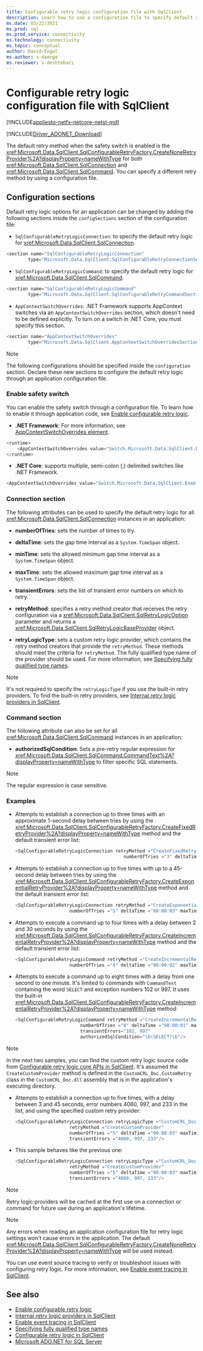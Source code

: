 ```yaml
---
title: Configurable retry logic configuration file with SqlClient
description: Learn how to use a configuration file to specify default retry logic providers and customize retry logic options in Microsoft.Data.SqlClient.
ms.date: 03/22/2021
ms.prod: sql
ms.prod_service: connectivity
ms.technology: connectivity
ms.topic: conceptual
author: David-Engel
ms.author: v-daenge
ms.reviewer: v-deshtehari
---
```

# Configurable retry logic configuration file with SqlClient

[!INCLUDE[appliesto-netfx-netcore-netst-md](../../includes/appliesto-netfx-netcore-netst-md.md)]

[!INCLUDE[Driver_ADONET_Download](../../includes/driver_adonet_download.md)]

The default retry method when the safety switch is enabled is the <xref:Microsoft.Data.SqlClient.SqlConfigurableRetryFactory.CreateNoneRetryProvider%2A?displayProperty=nameWithType> for both <xref:Microsoft.Data.SqlClient.SqlConnection> and <xref:Microsoft.Data.SqlClient.SqlCommand>. You can specify a different retry method by using a configuration file.

## Configuration sections

Default retry logic options for an application can be changed by adding the following sections inside the `configSections` section of the configuration file:

- `SqlConfigurableRetryLogicConnection`: to specify the default retry logic for <xref:Microsoft.Data.SqlClient.SqlConnection>.

```csharp
<section name="SqlConfigurableRetryLogicConnection"
        type="Microsoft.Data.SqlClient.SqlConfigurableRetryConnectionSection, Microsoft.Data.SqlClient"/>
```

- `SqlConfigurableRetryLogicCommand`: to specify the default retry logic for <xref:Microsoft.Data.SqlClient.SqlCommand>.

```csharp
<section name="SqlConfigurableRetryLogicCommand"
        type="Microsoft.Data.SqlClient.SqlConfigurableRetryCommandSection, Microsoft.Data.SqlClient"/>
```

- `AppContextSwitchOverrides`: .NET Framework supports AppContext switches via an `AppContextSwitchOverrides` section, which doesn't need to be defined explicitly. To turn on a switch in .NET Core, you must specify this section.

```csharp
<section name="AppContextSwitchOverrides"
        type="Microsoft.Data.SqlClient.AppContextSwitchOverridesSection, Microsoft.Data.SqlClient"/>
```

> [!NOTE]
> The following configurations should be specified inside the `configuration` section. Declare these new sections to configure the default retry logic through an application configuration file.

### Enable safety switch

You can enable the safety switch through a configuration file. To learn how to enable it through application code, see [Enable configurable retry logic](appcontext-switches.md#enable-configurable-retry-logic).

- **.NET Framework**: For more information, see [AppContextSwitchOverrides element](/dotnet/framework/configure-apps/file-schema/runtime/appcontextswitchoverrides-element).

```csharp
<runtime>
    <AppContextSwitchOverrides value="Switch.Microsoft.Data.SqlClient.EnableRetryLogic=true"/>
</runtime>
```

- **.NET Core**: supports multiple, semi-colon (;) delimited switches like .NET Framework.

```csharp
<AppContextSwitchOverrides value="Switch.Microsoft.Data.SqlClient.EnableRetryLogic=true"/>
```

### Connection section

The following attributes can be used to specify the default retry logic for all <xref:Microsoft.Data.SqlClient.SqlConnection> instances in an application:

- **numberOfTries**: sets the number of times to try.

- **deltaTime**: sets the gap time interval as a `System.TimeSpan` object.

- **minTime**: sets the allowed minimum gap time interval as a `System.TimeSpan` object.

- **maxTime**: sets the allowed maximum gap time interval as a `System.TimeSpan` object.

- **transientErrors**: sets the list of transient error numbers on which to retry.

- **retryMethod**: specifies a retry method creator that receives the retry configuration via a <xref:Microsoft.Data.SqlClient.SqlRetryLogicOption> parameter and returns a <xref:Microsoft.Data.SqlClient.SqlRetryLogicBaseProvider> object.

- **retryLogicType**: sets a custom retry logic provider, which contains the retry method creators that provide the `retryMethod`. These methods should meet the criteria for `retryMethod`. The fully qualified type name of the provider should be used. For more information, see [Specifying fully qualified type names](/dotnet/framework/reflection-and-codedom/specifying-fully-qualified-type-names).

> [!NOTE]
> It's not required to specify the `retryLogicType` if you use the built-in retry providers. To find the built-in retry providers, see [Internal retry logic providers in SqlClient](internal-retry-logic-providers-sqlclient.md).

### Command section

The following attribute can also be set for all <xref:Microsoft.Data.SqlClient.SqlCommand> instances in an application:

- **authorizedSqlCondition**: Sets a pre-retry regular expression for <xref:Microsoft.Data.SqlClient.SqlCommand.CommandText%2A?displayProperty=nameWithType> to filter specific SQL statements.

> [!NOTE]
> The regular expression is case sensitive.

### Examples

- Attempts to establish a connection up to three times with an approximate 1-second delay between tries by using the <xref:Microsoft.Data.SqlClient.SqlConfigurableRetryFactory.CreateFixedRetryProvider%2A?displayProperty=nameWithType> method and the default transient error list:

    ```csharp
    <SqlConfigurableRetryLogicConnection retryMethod ="CreateFixedRetryProvider" 
                                            numberOfTries ="3" deltaTime ="00:00:01"/>
    ```

- Attempts to establish a connection up to five times with up to a 45-second delay between tries by using the <xref:Microsoft.Data.SqlClient.SqlConfigurableRetryFactory.CreateExponentialRetryProvider%2A?displayProperty=nameWithType> method and the default transient error list:

    ```csharp
    <SqlConfigurableRetryLogicConnection retryMethod ="CreateExponentialRetryProvider" 
                        numberOfTries ="5" deltaTime ="00:00:03" maxTime ="00:00:45"/>
    ```

- Attempts to execute a command up to four times with a delay between 2 and 30 seconds by using the <xref:Microsoft.Data.SqlClient.SqlConfigurableRetryFactory.CreateIncrementalRetryProvider%2A?displayProperty=nameWithType> method and the default transient error list:

    ```csharp
    <SqlConfigurableRetryLogicCommand retryMethod ="CreateIncrementalRetryProvider"
                        numberOfTries ="4" deltaTime ="00:00:02" maxTime ="00:00:30"/>
    ```

- Attempts to execute a command up to eight times with a delay from one second to one minute. It's limited to commands with `CommandText` containing the word `SELECT` and exception numbers 102 or 997. It uses the built-in <xref:Microsoft.Data.SqlClient.SqlConfigurableRetryFactory.CreateIncrementalRetryProvider%2A?displayProperty=nameWithType> method:

    ```csharp
    <SqlConfigurableRetryLogicCommand retryMethod ="CreateIncrementalRetryProvider" 
                            numberOfTries ="8" deltaTime ="00:00:01" maxTime ="00:01:00"
                            transientErrors="102, 997"
                            authorizedSqlCondition="\b(SELECT)\b"/>
    ```

> [!NOTE]
> In the next two samples, you can find the custom retry logic source code from [Configurable retry logic core APIs in SqlClient](configurable-retry-logic-core-apis-sqlclient.md#example). It's assumed the `CreateCustomProvider` method is defined in the `CustomCRL_Doc.CustomRetry` class in the `CustomCRL_Doc.dll` assembly that is in the application's executing directory.

- Attempts to establish a connection up to five times, with a delay between 3 and 45 seconds, error numbers 4060, 997, and 233 in the list, and using the specified custom retry provider:

    ```csharp
    <SqlConfigurableRetryLogicConnection retryLogicType ="CustomCRL_Doc.CustomRetry, CustomCRL_Doc, Version=1.0.0.0, Culture=neutral, PublicKeyToken=null"
                        retryMethod ="CreateCustomProvider" 
                        numberOfTries ="5" deltaTime ="00:00:03" maxTime ="00:00:45"
                        transientErrors ="4060, 997, 233"/>
    ```

- This sample behaves like the previous one:

    ```csharp
    <SqlConfigurableRetryLogicConnection retryLogicType ="CustomCRL_Doc.CustomRetry, CustomCRL_Doc"
                        retryMethod ="CreateCustomProvider" 
                        numberOfTries ="5" deltaTime ="00:00:03" maxTime ="00:00:45"
                        transientErrors ="4060, 997, 233"/>
    ```

> [!NOTE]
> Retry logic providers will be cached at the first use on a connection or command for future use during an application's lifetime.

> [!NOTE]
> Any errors when reading an application configuration file for retry logic settings won't cause errors in the application. The default <xref:Microsoft.Data.SqlClient.SqlConfigurableRetryFactory.CreateNoneRetryProvider%2A?displayProperty=nameWithType> will be used instead.
>
> You can use event source tracing to verify or troubleshoot issues with configuring retry logic. For more information, see [Enable event tracing in SqlClient](enable-eventsource-tracing.md).

## See also

- [Enable configurable retry logic](appcontext-switches.md#enable-configurable-retry-logic)
- [Internal retry logic providers in SqlClient](internal-retry-logic-providers-sqlclient.md)
- [Enable event tracing in SqlClient](enable-eventsource-tracing.md)
- [Specifying fully qualified type names](/dotnet/framework/reflection-and-codedom/specifying-fully-qualified-type-names)
- [Configurable retry logic in SqlClient](configurable-retry-logic.md)
- [Microsoft ADO.NET for SQL Server](microsoft-ado-net-sql-server.md)
